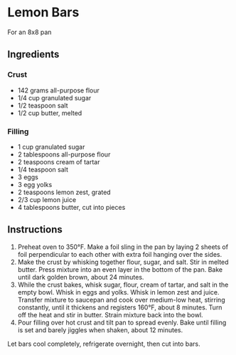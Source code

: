 # Lemon Bars

For an 8x8 pan

## Ingredients

### Crust

- 142 grams all-purpose flour
- 1/4 cup granulated sugar
- 1/2 teaspoon salt
- 1/2 cup butter, melted

### Filling

- 1 cup granulated sugar
- 2 tablespoons all-purpose flour
- 2 teaspoons cream of tartar
- 1/4 teaspoon salt
- 3 eggs
- 3 egg yolks
- 2 teaspoons lemon zest, grated
- 2/3 cup lemon juice
- 4 tablespoons butter, cut into pieces

## Instructions

1. Preheat oven to 350°F. Make a foil sling in the pan by laying 2 sheets of foil perpendicular to each other with extra foil hanging over the sides.
2. Make the crust by whisking together flour, sugar, and salt. Stir in melted butter. Press mixture into an even layer in the bottom of the pan. Bake until dark golden brown, about 24 minutes.
3. While the crust bakes, whisk sugar, flour, cream of tartar, and salt in the empty bowl. Whisk in eggs and yolks. Whisk in lemon zest and juice. Transfer mixture to saucepan and cook over medium-low heat, stirring constantly, until it thickens and registers 160°F, about 8 minutes. Turn off the heat and stir in butter. Strain mixture back into the bowl.
4. Pour filling over hot crust and tilt pan to spread evenly. Bake until filling is set and barely jiggles when shaken, about 12 minutes.

Let bars cool completely, refrigerate overnight, then cut into bars.
